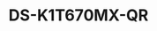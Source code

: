 ---
id: 7
title: "DS-K1T670MX-QR"
slug: "access-7"
subTitle: "7-Inch Touchscreen with QR & Multi-Face Detection"
category: "accesscontrol"
imgCard: "/src/assets/images/accesscontrol/DS-K1T670MX-QR/DS-K1T670MX-QR-1.webp"
imgAlt: "DS-K1T670MX-QR"
thumbnails: [
  "/src/assets/images/accesscontrol/DS-K1T670MX-QR/DS-K1T670MX-QR-1.webp",
]
features: [
  "7\" LCD touchscreen with 2MP wide-angle camera",
  "Recognition distance: 0.3 to 3 meters",
  "Fast face detection: <0.2s/user with ≥99% accuracy",
  "Stores 6,000 faces, 50,000 cards, and 150,000 events",
  "Supports M1 card, QR code, and face mask detection",
  "Detects single or up to 5 faces at once",
  "Works with secure door control unit for 2-door management",
  "Supports ISAPI, ISUP 5.0, TCP/IP (IPv4 & IPv6)",
]
rating: 4.5
reviewCount: 50
specifications: {
  System: {
    Operation_system: "Linux"
  },
  Display: {
    Resolution: "600 × 1024",
    Size: "7-inch",
    Type: "Touch screen"
  },
  Video: {
    FOV: "HFOV= 88°; VFOV= 44°",
    Pixel: "2 MP",
    Lens: "Dual-lens",
    WDR: "Support",
    Video_standard: "PAL (Default)/NTSC"
  },
  Network: {
    Wired_network: "Support 10/100/1000 Mbps self-adaptive"
  }
}
---
